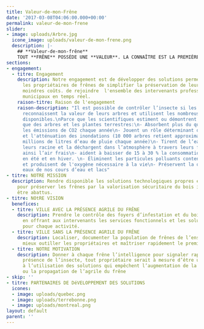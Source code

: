 ```yaml
---
title: Valeur-de-mon-Frêne
date: '2017-03-08T04:06:00.000+00:00'
permalink: valeur-de-mon-frene
slider:
- image: uploads/Arbre.jpg
  icone_image: uploads/valeur-de-mon-frene.png
  description: |-
    ## **Valeur-de-mon-frêne**
    TOUT **FRÊNE** POSSÈDE UNE **VALEUR**. LA CONNAÎTRE EST LA PREMIÈRE VICTOIRE FACE À L’AGRILE DU FRÊNE.
sections:
- engagement:
  - titre: Engagement
    description: Notre engagement est de développer des solutions permettant à tous
      les propriétaires de frênes de simplifier la préservation de leurs arbres à
      moindres coûts. de rejoindre  l'ensemble des intervenants professionnels et
      municipaux en temps réel.
    raison-titre: Raison de l'engagement
    raison-description: "Il est possible de contrôler l’insecte si les propriétaires
      reconnaissent la valeur de leurs arbres et utilisent les nombreuses solutions
      disponibles.\nParce que les scientifiques estiment ou démontrent par les études
      que des arbres et les plantes terrestres:\n- Absorbent plus du quart de toutes
      les émissions de CO2 chaque année\n- Jouent un rôle déterminant dans la prévention
      et l'atténuation des inondations (10 000 arbres retient approximativement 35
      millions de litres d’eau de pluie chaque année)\n- Tirent de l’eau à travers
      leurs racine et la déchargent dans l’atmosphère à travers leurs feuilles, rendant
      ainsi l’air frais\n- aident à baisser de 15 à 30 % la consommation de l’énergie
      en été et en hiver. \n- Éliminent les particules polluants contenues dans l’air
      et produisent de l'oxygène nécessaire à la vie\n- Préservent la qualité des
      eaux de nos cours d’eau et lacs"
- titre: NOTRE MISSION
  description: Rendre disponible les solutions technologiques propres et économiques
    pour préserver les frênes par la valorisation sécuritaire du bois infesté devant
    être abattus.
- titre: NOtRE VISION
  benefices:
  - titre: VILLE AVEC LA PRÉSENCE AGRILE DU FRÊNE
    description: Prendre le contrôle des foyers d’infestation et du bois résiduel
      en offrant aux intervenants les services fonctionnels et les solutions précises
      pour chaque activité.
  - titre: VILLE SANS LA PRÉSENCE AGRILE DU FRÊNE
    description: Localiser, documenter la population de frênes de l’ensemble du territoire  pour
      mieux outiller les propriétaires et maîtriser rapidement le premier foyer d’infestation.
  - titre: NOTRE MOTIVATION
    description: Donner à chaque frêne l’intelligence pour signaler rapidement la
      présence de l’insecte, tout propriétaire serait à mesure d’être un acteur crédible
      à l’utilisation des solutions qui empêchent l’augmentation de la population
      ou la propagation de l’agrile du frêne
- skip: ''
- titre: PARTENAIRES DE DéVELOPPEMENT DES SOLUTIONS
  icones:
  - image: uploads/quebec.png
  - image: uploads/terrebonne.png
  - image: uploads/montreal.png
layout: default
parent: ''
---
```

